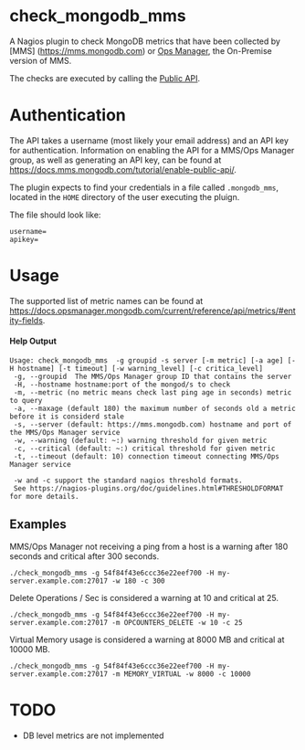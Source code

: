 # check_mongodb_mms
A Nagios plugin to check MongoDB metrics that have been collected by [MMS] (https://mms.mongodb.com) or [Ops Manager](https://www.mongodb.com/products/mongodb-enterprise-advanced), the On-Premise version of MMS.

The checks are executed by calling the [Public API](https://docs.mms.mongodb.com/reference/api/).

# Authentication
The API takes a username (most likely your email address) and an API key for authentication. Information on enabling the API for a MMS/Ops Manager group, as well as generating an API key, can be found at https://docs.mms.mongodb.com/tutorial/enable-public-api/.

The plugin expects to find your credentials in a file called `.mongodb_mms`, located in the `HOME` directory of the user executing the pluign.

The file should look like:

    username=
    apikey=


# Usage
The supported list of metric names can be found at https://docs.opsmanager.mongodb.com/current/reference/api/metrics/#entity-fields.

#### Help Output
    Usage: check_mongodb_mms  -g groupid -s server [-m metric] [-a age] [-H hostname] [-t timeout] [-w warning_level] [-c critica_level]
     -g, --groupid  The MMS/Ops Manager group ID that contains the server
     -H, --hostname hostname:port of the mongod/s to check
     -m, --metric (no metric means check last ping age in seconds) metric to query
     -a, --maxage (default 180) the maximum number of seconds old a metric before it is considerd stale
     -s, --server (default: https://mms.mongodb.com) hostname and port of the MMS/Ops Manager service
     -w, --warning (default: ~:) warning threshold for given metric
     -c, --critical (default: ~:) critical threshold for given metric
     -t, --timeout (default: 10) connection timeout connecting MMS/Ops Manager service

     -w and -c support the standard nagios threshold formats.
     See https://nagios-plugins.org/doc/guidelines.html#THRESHOLDFORMAT for more details.
## Examples
MMS/Ops Manager not receiving a ping from a host is a warning after 180 seconds and critical after 300 seconds.

    ./check_mongodb_mms -g 54f84f43e6ccc36e22eef700 -H my-server.example.com:27017 -w 180 -c 300

Delete Operations / Sec is considered a warning at 10 and critical at 25.

    ./check_mongodb_mms -g 54f84f43e6ccc36e22eef700 -H my-server.example.com:27017 -m OPCOUNTERS_DELETE -w 10 -c 25

Virtual Memory usage is considered a warning at 8000 MB and critical at 10000 MB.

    ./check_mongodb_mms -g 54f84f43e6ccc36e22eef700 -H my-server.example.com:27017 -m MEMORY_VIRTUAL -w 8000 -c 10000

# TODO
* DB level metrics are not implemented
